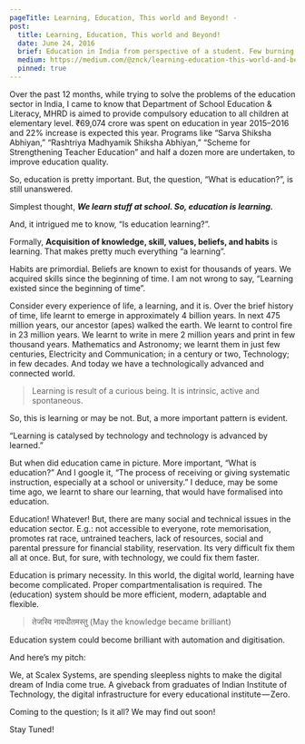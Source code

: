 ```yaml
---
pageTitle: Learning, Education, This world and Beyond! -
post:
  title: Learning, Education, This world and Beyond!
  date: June 24, 2016
  brief: Education in India from perspective of a student. Few burning questions - What it is? Is it all? and a plug for an EdTech venture.
  medium: https://medium.com/@znck/learning-education-this-world-and-beyond-10681ec85811
  pinned: true
---
```


Over the past 12 months, while trying to solve the problems of the education sector in India, I came to know that Department of School Education & Literacy, MHRD is aimed to provide compulsory education to all children at elementary level. ₹69,074 crore was spent on education in year 2015–2016 and 22% increase is expected this year. Programs like “Sarva Shiksha Abhiyan,” “Rashtriya Madhyamik Shiksha Abhiyan,” “Scheme for Strengthening Teacher Education” and half a dozen more are undertaken, to improve education quality.  

So, education is pretty important. But, the question, “What is education?”, is still unanswered.  

Simplest thought, **_We learn stuff at school. So, education is learning._**  

And, it intrigued me to know, “Is education learning?”.

Formally, **Acquisition of knowledge, skill, values, beliefs, and habits** is learning. That makes pretty much everything “a learning”.

Habits are primordial. Beliefs are known to exist for thousands of years. We acquired skills since the beginning of time. I am not wrong to say, “Learning existed since the beginning of time”.

Consider every experience of life, a learning, and it is. Over the brief history of time, life learnt to emerge in approximately 4 billion years. In next 475 million years, our ancestor (apes) walked the earth. We learnt to control fire in 23 million years. We learnt to write in mere 2 million years and print in few thousand years. Mathematics and Astronomy; we learnt them in just few centuries, Electricity and Communication; in a century or two, Technology; in few decades. And today we have a technologically advanced and connected world.

> Learning is result of a curious being. It is intrinsic, active and spontaneous.

So, this is learning or may be not. But, a more important pattern is evident.

“Learning is catalysed by technology and technology is advanced by learned.”

But when did education came in picture. More important, “What is education?” And I google it, “The process of receiving or giving systematic instruction, especially at a school or university.” I deduce, may be some time ago, we learnt to share our learning, that would have formalised into education.

Education! Whatever! But, there are many social and technical issues in the education sector. E.g.: not accessible to everyone, rote memorisation, promotes rat race, untrained teachers, lack of resources, social and parental pressure for financial stability, reservation. Its very difficult fix them all at once. But, for sure, with technology, we could fix them faster.

Education is primary necessity. In this world, the digital world, learning have become complicated. Proper compartmentalisation is required. The (education) system should be more efficient, modern, adaptable and flexible.

> तेजस्वि नावधीतमस्तु
(May the knowledge became brilliant)

Education system could become brilliant with automation and digitisation.

And here’s my pitch:

We, at Scalex Systems, are spending sleepless nights to make the digital dream of India come true. A giveback from graduates of Indian Institute of Technology, the digital infrastructure for every educational institute — Zero.

Coming to the question; Is it all? We may find out soon!

Stay Tuned!
